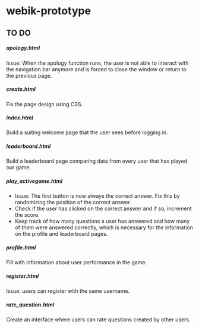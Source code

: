 # webik-prototype
## TO DO
##### apology.html
Issue: When the apology function runs, the user is not able to interact with the navigation bar anymore and is forced to close the window or return to the previous page.
##### create.html
Fix the page design using CSS.
##### index.html
Build a suiting welcome page that the user sees before logging in.
##### leaderboard.html
Build a leaderboard page comparing data from every user that has played our game.
##### play_activegame.html
* Issue: The first button is now always the correct answer. Fix this by randomizing the position of the correct answer. 
* Check if the user has clicked on the correct answer and if so, increment the score. 
* Keep track of how many questions a user has answered and how many of them were answered correctly, which is necessary for the information on the profile and leaderboard pages.

##### profile.html
Fill with information about user performance in the game.
##### register.html
Issue: users can register with the same username. 
##### rate_question.html
Create an interface where users can rate questions created by other users.
